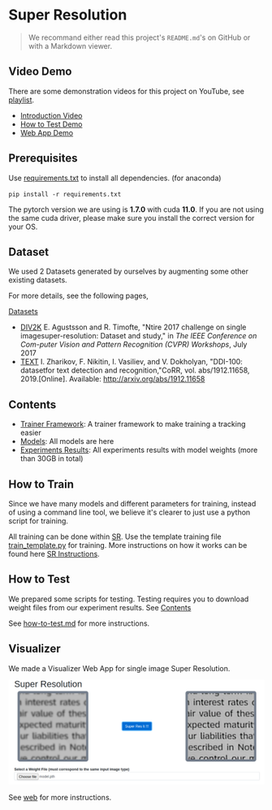 # Super Resolution

> We recommand either read this project's `README.md`'s on GitHub or with a Markdown viewer.

## Video Demo

There are some demonstration videos for this project on YouTube, see [playlist](https://www.youtube.com/playlist?list=PLUxw2JoWliip9Cin-sho2xMPRpKqa89Tz).

- [Introduction Video](https://youtu.be/IncGhJ3bBMQ)
- [How to Test Demo](https://youtu.be/oldS47apL7s)
- [Web App Demo](https://youtu.be/lhL6jEjBWXw)

## Prerequisites

Use [requirements.txt](./requirements.txt) to install all dependencies. (for anaconda)

`pip install -r requirements.txt`

The pytorch version we are using is **1.7.0** with cuda **11.0**. If you are not using the same cuda driver, please make sure you install the correct version for your OS.

## Dataset
We used 2 Datasets generated by ourselves by augmenting some other existing datasets.

For more details, see the following pages,

[Datasets](./datasets)
- [DIV2K](./datasets/DIV2K) E.  Agustsson  and  R.  Timofte,  "Ntire  2017  challenge  on  single  imagesuper-resolution: Dataset and study," in *The IEEE Conference on Com-puter Vision and Pattern Recognition (CVPR) Workshops*, July 2017
- [TEXT](./datasets/TEXT) I. Zharikov, F. Nikitin, I. Vasiliev, and V. Dokholyan, "DDI-100: datasetfor  text  detection  and  recognition,"CoRR,  vol.  abs/1912.11658,  2019.[Online]. Available: http://arxiv.org/abs/1912.11658


## Contents

- [Trainer Framework](./SR): A trainer framework to make training a tracking easier
- [Models](./SR/model): All models are here
- [Experiments Results](https://onedrive.live.com/?authkey=%21AFA6I61NVeysBP8&id=7A78FD2CB5D891D5%21161697&cid=7A78FD2CB5D891D5): All experiments results with model weights (more than 30GB in total)

## How to Train

Since we have many models and different parameters for training, instead of using a command line tool, we believe it's clearer to just use a python script for training.

All training can be done within [SR](./SR). Use the template training file [train_template.py](./SR/train_template.py) for training. More instructions on how it works can be found here [SR Instructions](./SR/README.md).


## How to Test

We prepared some scripts for testing. Testing requires you to download weight files from our experiment results. See [Contents](#contents)

See [how-to-test.md](./how-to-test.md) for more instructions.

## Visualizer

We made a Visualizer Web App for single image Super Resolution.

![image-20201218174628302](web/README.assets/image-20201218174823024.png)

See [web](./web/README.md) for more instructions.

